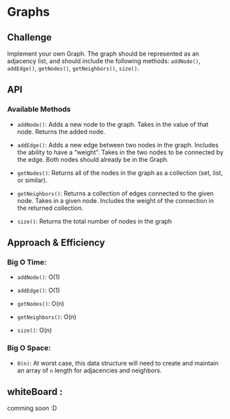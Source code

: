 # Graphs

## Challenge

Implement your own Graph. The graph should be represented as an adjacency list, and should include the following methods: `addNode()`, `addEdge()`, `getNodes()`, `getNeighbors()`, `size()`.

## API

### Available Methods

- `addNode()`: Adds a new node to the graph. Takes in the value of that node. Returns the added node.

- `addEdge()`: Adds a new edge between two nodes in the graph. Includes the ability to have a “weight”. Takes in the two nodes to be connected by the edge. Both nodes should already be in the Graph.

* `getNodes()`: Returns all of the nodes in the graph as a collection (set, list, or similar).

* `getNeighbors()`: Returns a collection of edges connected to the given node. Takes in a given node. Includes the weight of the connection in the returned collection.

* `size()`: Returns the total number of nodes in the graph

## Approach & Efficiency

### Big O Time:

- `addNode()`: O(1)

- `addEdge()`: O(1)

- `getNodes()`: O(n)

- `getNeighbors()`: O(n)

- `size()`: O(n)

### Big O Space:

- `O(n)`: At worst case, this data structure will need to create and maintain an array of `n` length for adjacencies and neighbors.

## whiteBoard :

comming soon :D
